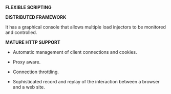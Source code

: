 <b>FLEXIBLE SCRIPTING</b>

<b>DISTRIBUTED FRAMEWORK</b>

It has a graphical console that allows multiple load injectors to be monitored and controlled.

<b>MATURE HTTP SUPPORT</b>

- Automatic management of client connections and cookies. 

- Proxy aware. 

- Connection throttling. 

- Sophisticated record and replay of the interaction between a browser and a web site.

